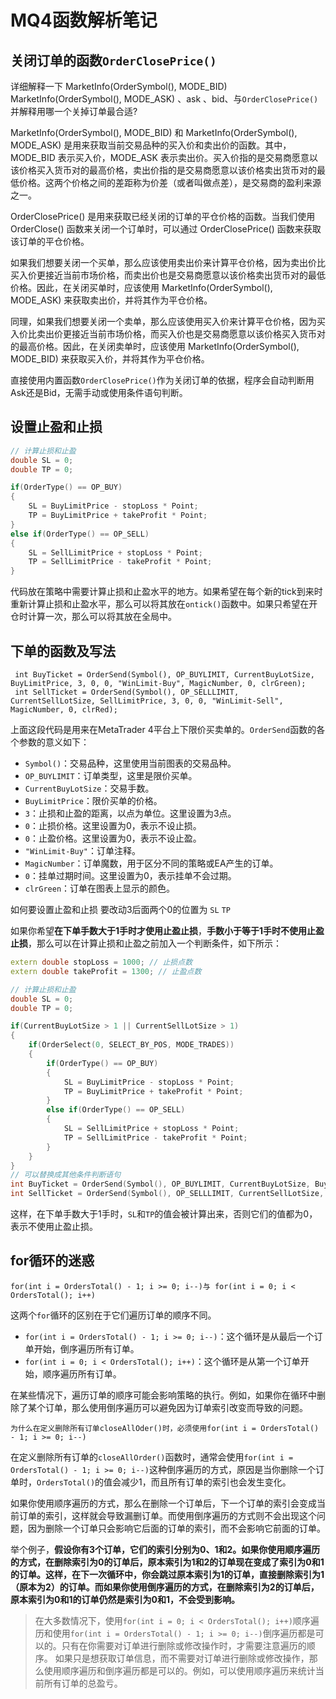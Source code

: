 # MQ4函数解析笔记

## 关闭订单的函数`OrderClosePrice()`
详细解释一下 MarketInfo(OrderSymbol(), MODE_BID) MarketInfo(OrderSymbol(), MODE_ASK) 、ask 、bid、与`OrderClosePrice()`  并解释用哪一个关掉订单最合适?

MarketInfo(OrderSymbol(), MODE_BID) 和 MarketInfo(OrderSymbol(), MODE_ASK) 是用来获取当前交易品种的买入价和卖出价的函数。其中，MODE_BID 表示买入价，MODE_ASK 表示卖出价。买入价指的是交易商愿意以该价格买入货币对的最高价格，卖出价指的是交易商愿意以该价格卖出货币对的最低价格。这两个价格之间的差距称为价差（或者叫做点差），是交易商的盈利来源之一。

OrderClosePrice() 是用来获取已经关闭的订单的平仓价格的函数。当我们使用 OrderClose() 函数来关闭一个订单时，可以通过 OrderClosePrice() 函数来获取该订单的平仓价格。

如果我们想要关闭一个买单，那么应该使用卖出价来计算平仓价格，因为卖出价比买入价更接近当前市场价格，而卖出价也是交易商愿意以该价格卖出货币对的最低价格。因此，在关闭买单时，应该使用 MarketInfo(OrderSymbol(), MODE_ASK) 来获取卖出价，并将其作为平仓价格。

同理，如果我们想要关闭一个卖单，那么应该使用买入价来计算平仓价格，因为买入价比卖出价更接近当前市场价格，而买入价也是交易商愿意以该价格买入货币对的最高价格。因此，在关闭卖单时，应该使用 MarketInfo(OrderSymbol(), MODE_BID) 来获取买入价，并将其作为平仓价格。

直接使用内置函数`OrderClosePrice()`作为关闭订单的依据，程序会自动判断用Ask还是Bid，无需手动或使用条件语句判断。

## 设置止盈和止损

``` c++
// 计算止损和止盈
double SL = 0;
double TP = 0;

if(OrderType() == OP_BUY)
{
    SL = BuyLimitPrice - stopLoss * Point;
    TP = BuyLimitPrice + takeProfit * Point;
}
else if(OrderType() == OP_SELL)
{
    SL = SellLimitPrice + stopLoss * Point;
    TP = SellLimitPrice - takeProfit * Point;
}
```
代码放在策略中需要计算止损和止盈水平的地方。如果希望在每个新的tick到来时重新计算止损和止盈水平，那么可以将其放在`ontick()`函数中。如果只希望在开仓时计算一次，那么可以将其放在全局中。

## 下单的函数及写法

```
 int BuyTicket = OrderSend(Symbol(), OP_BUYLIMIT, CurrentBuyLotSize, BuyLimitPrice, 3, 0, 0, "WinLimit-Buy", MagicNumber, 0, clrGreen);
 int SellTicket = OrderSend(Symbol(), OP_SELLLIMIT, CurrentSellLotSize, SellLimitPrice, 3, 0, 0, "WinLimit-Sell", MagicNumber, 0, clrRed);
```
上面这段代码是用来在MetaTrader 4平台上下限价买卖单的。`OrderSend`函数的各个参数的意义如下：

- `Symbol()`：交易品种，这里使用当前图表的交易品种。
- `OP_BUYLIMIT`：订单类型，这里是限价买单。
- `CurrentBuyLotSize`：交易手数。
- `BuyLimitPrice`：限价买单的价格。
- `3`：止损和止盈的距离，以点为单位。这里设置为3点。
- `0`：止损价格。这里设置为0，表示不设止损。
- `0`：止盈价格。这里设置为0，表示不设止盈。
- `"WinLimit-Buy"`：订单注释。
- `MagicNumber`：订单魔数，用于区分不同的策略或EA产生的订单。
- `0`：挂单过期时间。这里设置为0，表示挂单不会过期。
- `clrGreen`：订单在图表上显示的颜色。

如何要设置止盈和止损 要改动3后面两个0的位置为 `SL` `TP`

如果你希望**在下单手数大于1手时才使用止盈止损**，**手数小于等于1手时不使用止盈止损**，那么可以在计算止损和止盈之前加入一个判断条件，如下所示：

```c++
extern double stopLoss = 1000; // 止损点数
extern double takeProfit = 1300; // 止盈点数

// 计算止损和止盈
double SL = 0;
double TP = 0;

if(CurrentBuyLotSize > 1 || CurrentSellLotSize > 1)
{
    if(OrderSelect(0, SELECT_BY_POS, MODE_TRADES))
    {
        if(OrderType() == OP_BUY)
        {
            SL = BuyLimitPrice - stopLoss * Point;
            TP = BuyLimitPrice + takeProfit * Point;
        }
        else if(OrderType() == OP_SELL)
        {
            SL = SellLimitPrice + stopLoss * Point;
            TP = SellLimitPrice - takeProfit * Point;
        }
    }
}
// 可以替换成其他条件判断语句
int BuyTicket = OrderSend(Symbol(), OP_BUYLIMIT, CurrentBuyLotSize, BuyLimitPrice, 3, SL, TP, "WinLimit-Buy", MagicNumber, 0, clrGreen);
int SellTicket = OrderSend(Symbol(), OP_SELLLIMIT, CurrentSellLotSize, SellLimitPrice, 3, SL, TP, "WinLimit-Sell", MagicNumber, 0, clrRed);
```

这样，在下单手数大于1手时，`SL`和`TP`的值会被计算出来，否则它们的值都为0，表示不使用止盈止损。


## for循环的迷惑

`for(int i = OrdersTotal() - 1; i >= 0; i--)与 for(int i = 0; i < OrdersTotal(); i++)`

这两个`for`循环的区别在于它们遍历订单的顺序不同。

- `for(int i = OrdersTotal() - 1; i >= 0; i--)`：这个循环是从最后一个订单开始，倒序遍历所有订单。
- `for(int i = 0; i < OrdersTotal(); i++)`：这个循环是从第一个订单开始，顺序遍历所有订单。

在某些情况下，遍历订单的顺序可能会影响策略的执行。例如，如果你在循环中删除了某个订单，那么使用倒序遍历可以避免因为订单索引改变而导致的问题。

`为什么在定义删除所有订单closeAllOder()时，必须使用for(int i = OrdersTotal() - 1; i >= 0; i--)`

在定义删除所有订单的`closeAllOrder()`函数时，通常会使用`for(int i = OrdersTotal() - 1; i >= 0; i--)`这种倒序遍历的方式，原因是当你删除一个订单时，`OrdersTotal()`的值会减少1，而且所有订单的索引也会发生变化。

如果你使用顺序遍历的方式，那么在删除一个订单后，下一个订单的索引会变成当前订单的索引，这样就会导致漏删订单。而使用倒序遍历的方式则不会出现这个问题，因为删除一个订单只会影响它后面的订单的索引，而不会影响它前面的订单。

举个例子，**假设你有3个订单，它们的索引分别为0、1和2。如果你使用顺序遍历的方式，在删除索引为0的订单后，原本索引为1和2的订单现在变成了索引为0和1的订单。这样，在下一次循环中，你会跳过原本索引为1的订单，直接删除索引为1（原本为2）的订单。而如果你使用倒序遍历的方式，在删除索引为2的订单后，原本索引为0和1的订单仍然是索引为0和1，不会受到影响。**

> 在大多数情况下，使用`for(int i = 0; i < OrdersTotal(); i++)`顺序遍历和使用`for(int i = OrdersTotal() - 1; i >= 0; i--)`倒序遍历都是可以的。只有在你需要对订单进行删除或修改操作时，才需要注意遍历的顺序。
> 如果只是想获取订单信息，而不需要对订单进行删除或修改操作，那么使用顺序遍历和倒序遍历都是可以的。例如，可以使用顺序遍历来统计当前所有订单的总盈亏。

